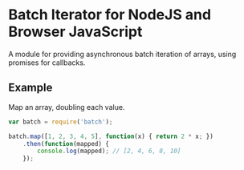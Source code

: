 # Batch Iterator for NodeJS and Browser JavaScript

A module for providing asynchronous batch iteration of arrays, using promises for callbacks.

## Example

Map an array, doubling each value.
```javascript
var batch = require('batch');

batch.map([1, 2, 3, 4, 5], function(x) { return 2 * x; })
    .then(function(mapped) {
        console.log(mapped); // [2, 4, 6, 8, 10]
    });
```
